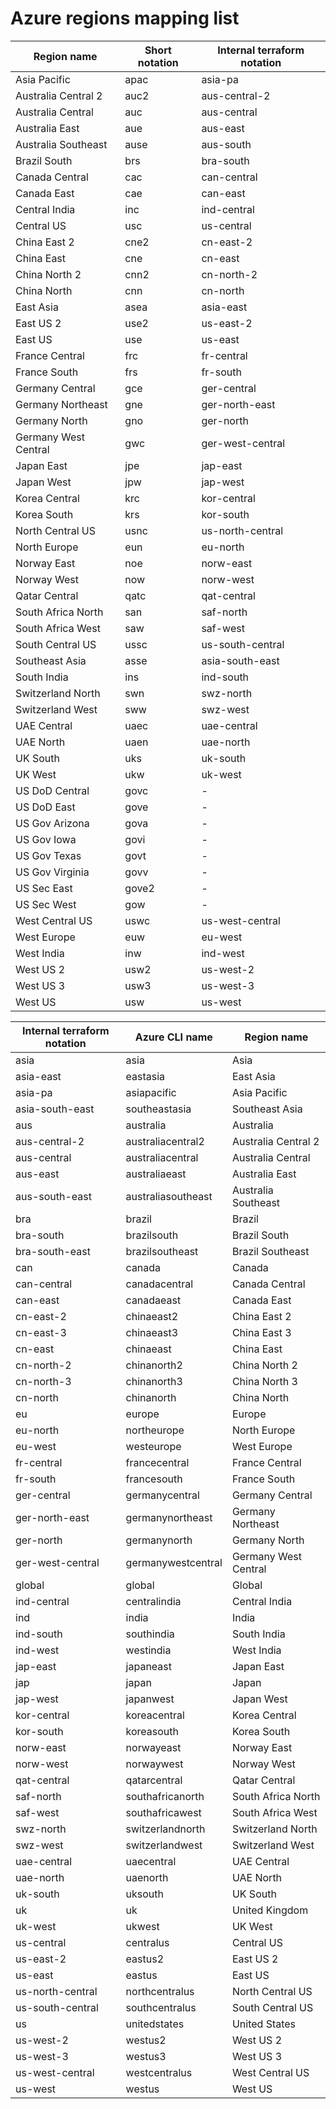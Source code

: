 # Azure regions mapping list

| Region name          | Short notation | Internal terraform notation |
| -------------------- | -------------- | --------------------------- |
| Asia Pacific         | apac           | asia-pa                     |
| Australia Central 2  | auc2           | aus-central-2               |
| Australia Central    | auc            | aus-central                 |
| Australia East       | aue            | aus-east                    |
| Australia Southeast  | ause           | aus-south                   |
| Brazil South         | brs            | bra-south                   |
| Canada Central       | cac            | can-central                 |
| Canada East          | cae            | can-east                    |
| Central India        | inc            | ind-central                 |
| Central US           | usc            | us-central                  |
| China East 2         | cne2           | cn-east-2                   |
| China East           | cne            | cn-east                     |
| China North 2        | cnn2           | cn-north-2                  |
| China North          | cnn            | cn-north                    |
| East Asia            | asea           | asia-east                   |
| East US 2            | use2           | us-east-2                   |
| East US              | use            | us-east                     |
| France Central       | frc            | fr-central                  |
| France South         | frs            | fr-south                    |
| Germany Central      | gce            | ger-central                 |
| Germany Northeast    | gne            | ger-north-east              |
| Germany North        | gno            | ger-north                   |
| Germany West Central | gwc            | ger-west-central            |
| Japan East           | jpe            | jap-east                    |
| Japan West           | jpw            | jap-west                    |
| Korea Central        | krc            | kor-central                 |
| Korea South          | krs            | kor-south                   |
| North Central US     | usnc           | us-north-central            |
| North Europe         | eun            | eu-north                    |
| Norway East          | noe            | norw-east                   |
| Norway West          | now            | norw-west                   |
| Qatar Central        | qatc           | qat-central                 |
| South Africa North   | san            | saf-north                   |
| South Africa West    | saw            | saf-west                    |
| South Central US     | ussc           | us-south-central            |
| Southeast Asia       | asse           | asia-south-east             |
| South India          | ins            | ind-south                   |
| Switzerland North    | swn            | swz-north                   |
| Switzerland West     | sww            | swz-west                    |
| UAE Central          | uaec           | uae-central                 |
| UAE North            | uaen           | uae-north                   |
| UK South             | uks            | uk-south                    |
| UK West              | ukw            | uk-west                     |
| US DoD Central       | govc           | -                           |
| US DoD East          | gove           | -                           |
| US Gov Arizona       | gova           | -                           |
| US Gov Iowa          | govi           | -                           |
| US Gov Texas         | govt           | -                           |
| US Gov Virginia      | govv           | -                           |
| US Sec East          | gove2          | -                           |
| US Sec West          | gow            | -                           |
| West Central US      | uswc           | us-west-central             |
| West Europe          | euw            | eu-west                     |
| West India           | inw            | ind-west                    |
| West US 2            | usw2           | us-west-2                   |
| West US 3            | usw3           | us-west-3                   |
| West US              | usw            | us-west                     |

| Internal terraform notation | Azure CLI name     | Region name          |
| --------------------------- | ------------------ | -------------------- |
| asia                        | asia               | Asia                 |
| asia-east                   | eastasia           | East Asia            |
| asia-pa                     | asiapacific        | Asia Pacific         |
| asia-south-east             | southeastasia      | Southeast Asia       |
| aus                         | australia          | Australia            |
| aus-central-2               | australiacentral2  | Australia Central 2  |
| aus-central                 | australiacentral   | Australia Central    |
| aus-east                    | australiaeast      | Australia East       |
| aus-south-east              | australiasoutheast | Australia Southeast  |
| bra                         | brazil             | Brazil               |
| bra-south                   | brazilsouth        | Brazil South         |
| bra-south-east              | brazilsoutheast    | Brazil Southeast     |
| can                         | canada             | Canada               |
| can-central                 | canadacentral      | Canada Central       |
| can-east                    | canadaeast         | Canada East          |
| cn-east-2                   | chinaeast2         | China East 2         |
| cn-east-3                   | chinaeast3         | China East 3         |
| cn-east                     | chinaeast          | China East           |
| cn-north-2                  | chinanorth2        | China North 2        |
| cn-north-3                  | chinanorth3        | China North 3        |
| cn-north                    | chinanorth         | China North          |
| eu                          | europe             | Europe               |
| eu-north                    | northeurope        | North Europe         |
| eu-west                     | westeurope         | West Europe          |
| fr-central                  | francecentral      | France Central       |
| fr-south                    | francesouth        | France South         |
| ger-central                 | germanycentral     | Germany Central      |
| ger-north-east              | germanynortheast   | Germany Northeast    |
| ger-north                   | germanynorth       | Germany North        |
| ger-west-central            | germanywestcentral | Germany West Central |
| global                      | global             | Global               |
| ind-central                 | centralindia       | Central India        |
| ind                         | india              | India                |
| ind-south                   | southindia         | South India          |
| ind-west                    | westindia          | West India           |
| jap-east                    | japaneast          | Japan East           |
| jap                         | japan              | Japan                |
| jap-west                    | japanwest          | Japan West           |
| kor-central                 | koreacentral       | Korea Central        |
| kor-south                   | koreasouth         | Korea South          |
| norw-east                   | norwayeast         | Norway East          |
| norw-west                   | norwaywest         | Norway West          |
| qat-central                 | qatarcentral       | Qatar Central        |
| saf-north                   | southafricanorth   | South Africa North   |
| saf-west                    | southafricawest    | South Africa West    |
| swz-north                   | switzerlandnorth   | Switzerland North    |
| swz-west                    | switzerlandwest    | Switzerland West     |
| uae-central                 | uaecentral         | UAE Central          |
| uae-north                   | uaenorth           | UAE North            |
| uk-south                    | uksouth            | UK South             |
| uk                          | uk                 | United Kingdom       |
| uk-west                     | ukwest             | UK West              |
| us-central                  | centralus          | Central US           |
| us-east-2                   | eastus2            | East US 2            |
| us-east                     | eastus             | East US              |
| us-north-central            | northcentralus     | North Central US     |
| us-south-central            | southcentralus     | South Central US     |
| us                          | unitedstates       | United States        |
| us-west-2                   | westus2            | West US 2            |
| us-west-3                   | westus3            | West US 3            |
| us-west-central             | westcentralus      | West Central US      |
| us-west                     | westus             | West US              |
